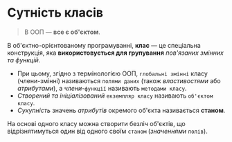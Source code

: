 # Сутність класів

> В ООП — **все є об'єктом**.

В об'єктно-орієнтованому програмуванні, **клас** — це спеціальна конструкція, яка **використовується для групування** _пов'язаних змінних та функцій_. 

- При цьому, згідно з термінологією ООП, `глобальні змінні` класу (члени-змінні) називаються `полями даних` (також _властивостями_ або _атрибутами_), а _члени_-`функції` називають `методами класу`. 
- _Створений та ініціалізований_ `екземпляр класу` називають `об'єктом класу`.
- _Сукупність_ значень _атрибутів_ окремого об'єкта називається **станом**.

На основі одного класу можна створити безліч об'єктів, що відрізнятимуться один від одного своїм `станом` (_значеннями_ `полів`).